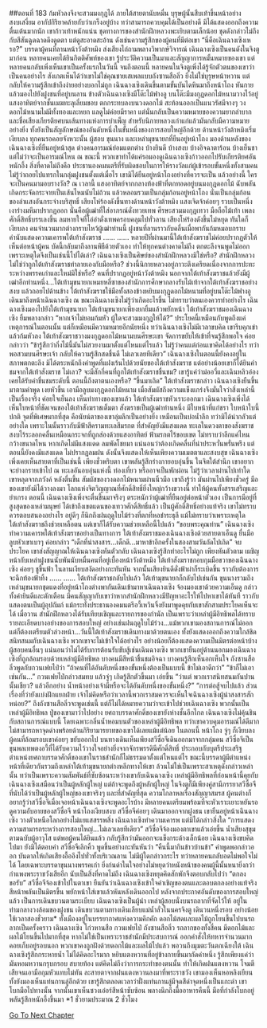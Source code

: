 ##ตอนที่ 183 ก้มหัวลงจึงจะสวมมงกุฎได้
ภายใต้สายตานับหมื่น บุรุษผู้นั้นสืบเท้าขึ้นหน้าอย่างสงบเสงี่ยม อากัปกิริยาคล้ายกับว่าเกร็งอยู่บ้าง ทว่าสามารถควบคุมได้เป็นอย่างดี มิได้แสดงออกถึงความตื่นเต้นมากนัก เขาก้าวเท้าหนักแน่น ชุดทางการของสำนักฝึกหลวงพะเยิบตามเล็กน้อย ชุดดังกล่าวไม่ถึงกับสีสันฉูดฉาดดึงดูดตา แต่ดูสะอาดสะอ้าน ดังเช่นความรู้สึกของผู้คนที่มีต่อเขา
“นี่คือเฉินฉางเซิงเหรอ?”
บรรดาผู้คนที่ลานหน้าวังต้าหมิง ส่งเสียงไถ่ถามพลางวิพากษ์วิจารณ์
เฉินฉางเซิงเป็นคนดังในจิงตูมาก่อน หลายคนเคยได้ยินกิตติศัพท์ของเขา รู้ประวัติความเป็นมาและสัญญาการหมั้นหมายของเขา แต่หลายคนกลับเพิ่งเห็นเขาเป็นครั้งแรกในวันนี้
จนถึงตอนนี้ หลายคนในจิงตูเพิ่งได้รู้จักตัวตนของเขาว่าเป็นคนอย่างไร สังเกตเห็นได้ว่าเขาไม่ใช่คุณชายเสเพลแบบถังซานสือลิ่ว ยิ่งไม่ใช่บุรุษหน้าหวาน แต่กลับให้ความรู้สึกเข้าถึงง่ายอย่างบอกไม่ถูก
เฉินฉางเซิงเดินขึ้นตามขั้นบันไดหินมาถึงหน้าโถง หันกายแล้วมองไปยังฝูงชนที่อยู่บนลาน
ข้างตัวเฉินฉางเซิงมีโต๊ะไม้ฟางอู บนโต๊ะมีมงกุฎดอกไม้หนามวางไว้อยู่ แสงอาทิตย์จากชั้นเมฆทะลุเลี่ยมขอบ ตกกระทบลงบนวงดอกไม้ สะท้อนออกเป็นแนวรัศมีจางๆ
วงดอกไม้หนามไม่มีทั้งทองและหยก แลดูไม่ค่อยมีราคา แต่นั่นกลับเป็นความหมายของความยากลำบากและชื่อเสียงเกียรติยศบนเส้นทางแห่งการบำเพ็ญ สำหรับนิกายหลวงเก่าแก่แล้วมันกลับมีความหมายอย่างยิ่ง ทั้งยังเป็นสัญลักษณ์ของอันดับหนึ่งในขั้นหนึ่งของการสอบใหญ่อีกด้วย
ด้านหน้าวังต้าหมิงเริ่มเงียบลง ทุกคนรอคอยจังหวะนั้น
ผู้สอบ ขุนนาง และเหล่ามุขนายกที่ยืนอยู่หน้าโถง มองด้านหลังของเฉินฉางเซิงที่ยืนอยู่หน้าสุด
ต่างคนอารมณ์ย่อมแตกต่าง บ้างยินดี บ้างสงบ บ้างอิจฉาตาร้อน บ้างเย็นชา แต่ไม่ว่าจะเป็นอารมณ์ไหน ณ ขณะนี้ พวกเขาทำได้แค่รอมองดูเฉินฉางเซิงก้าวออกไปรับเกียรติยศอันหนักอึ้ง
สิ่งที่คาดไม่ถึงคือ ประธานองคมนตรีที่รับผิดชอบในการให้รางวัลแก่ผู้เข้ารอบขั้นหนึ่งทั้งสามคน ไม่รู้ว่าถอยไปแทรกในกลุ่มฝูงชนตั้งแต่เมื่อไร เขามิได้ยืนอยู่หน้าโถงอย่างที่ควรจะเป็น แล้วอย่างนี้ ใครจะเป็นคนมามอบรางวัล?
ณ เวลานี้ แสงอาทิตย์จากกลางท้องฟ้าที่ตกทอดอยู่บนมงกุฎดอกไม้ ฉับพลันเกิดกระจัดกระจายเป็นเส้นไหมนับไม่ถ้วน แล้วหลอมรวมเป็นกลุ่มก้อนอยู่หน้าโถง นั่นเป็นกลุ่มก้อนของลำแสงอันกระจ่างบริสุทธิ์
เสียงโห่ร้องดังขึ้นทางด้านหน้าวังต้าหมิง
แสงเจิดจ้าค่อยๆ รวบเป็นหนึ่ง เงาร่างมหึมาปรากฏออก
นั่นคือผู้เฒ่าที่ใส่อาภรณ์ดั่งทวยเทพ ศีรษะสวมมงกุฎเทวา มือถือไม้เท้า
เพลงศักดิ์สิทธิ์บรรเลงขึ้น ลมหายใจที่โอ่อ่าดั่งเทพครอบคลุมไปทั่วลาน
เสียงโห่ร้องดังขึ้นไม่หยุด ทันใดก็เงียบลง
คนจำนวนมากต่างกราบไหว้ผู้เฒ่าท่านนี้ ฝูงชนที่ลานราวกับคลื่นเมื่อพากันก้มหมอบกราบ
คำนับแสดงความเคารพใต้เท้าสังฆราช
......
......
หลายปีที่ผ่านมานี้ใต้เท้าสังฆราชไม่ค่อยปรากฏตัวให้เห็นต่อหน้าผู้คน บัดนี้กลับมาถึงลานพิธีด้วยตัวเอง ทำให้ทุกคนต่างคาดไม่ถึง ตกตะลึงจนพูดไม่ออก เพราะเหตุใดจึงเป็นเช่นนี้ไปได้เล่า?
เฉินฉางเซิงเป็นศิษย์ของสำนักฝึกหลวงมิใช่หรือ? สำนักฝึกหลวงไม่ใช่ว่าถูกใต้เท้าสังฆราชทำลายเองกับมือหรือ? ช่วงนี้นิกายหลวงอยู่ภาวะตึงเครียดเนื่องจากการปะทะระหว่างพรรคเก่าและใหม่มิใช่หรือ?
คนที่ปรากฏอยู่หน้าวังต้าหมิง นอกจากใต้เท้าสังฆราชแล้วยังมีผู้เฒ่าอีกท่านหนึ่ง...ใต้เท้ามุขนายกเหมยหลี่ซาของสำนักการศึกษากลางรับไม้เท้าจากใต้เท้าสังฆราชอย่างสงบ แล้วถอยไปด้านข้าง
ใต้เท้าสังฆราชใช้มือทั้งสองข้างหยิบมงกุฎดอกไม้หนามที่อยู่บนโต๊ะไม้ฟางอู เดินมาถึงหน้าเฉินฉางเซิง
ณ ขณะเฉินฉางเซิงไม่รู้ว่าเกิดอะไรขึ้น ไม่ทราบว่าตนเองควรทำอย่างไร เฉินฉางเซิงมองไปยังใต้เท้ามุขนายก ใต้เท้ามุขนายกเพียงยกยิ้มแล้วพยักหน้า
ใต้เท้าสังฆราชมองเฉินฉางเซิง ยิ้มพลางกล่าว “หากเจ้าไม่ยอมก้มหัว ผู้ใดจะสวมมงกุฎให้ได้?”
ประโยคนี้เหมือนกับพูดถึงแค่เหตุการณ์ในตอนนั้น แต่ก็เหมือนมีความหมายอีกนัยหนึ่ง ทว่าเฉินฉางเซิงไม่มีเวลาขบคิด เขารีบคุกเข่า แล้วก้มหัวลง
ใต้เท้าสังฆราชวางมงกุฎดอกไม้หนามบนศีรษะเขา จัดการขยับให้เข้าที่จนรู้สึกพอใจ ค่อยกล่าวว่า “ข้ารู้สึกว่ากิ่งไม้นี้มันไม่สวยงามมาตั้งแต่ไหนแต่ไรแล้ว ไม่รู้ว่าคนแต่ก่อนเขาคิดได้อย่างไร ทว่าพอสวมบนศีรษะเจ้า กลับให้ความรู้สึกสดชื่นดี ไม่เลวเลยทีเดียว”
เฉินฉางเซิงในตอนนี้ยังคงอยู่ในสภาพตกตะลึง มิได้ตระหนักถึงคำพูดที่แฝงเร้นไปด้วยนัยของใต้เท้าสังฆราช แต่อย่างน้อยเขาก็ได้ยินคำชมจากใต้เท้าสังฆราช
ไม่เลว? จะมีสักกี่คนที่ถูกใต้เท้าสังฆราชชื่นชม? เขารู้แค่ว่าม่ออวี่และเฉินหลิวอ๋องเคยได้รับคำชื่นชมระดับนี้ ตอนนี้ถึงตาตนเองหรือ?
“ขึ้นมาเถิด” ใต้เท้าสังฆราชกล่าว
เฉินฉางเซิงยืนขึ้นมาตามคำพูด เงยหัวขึ้น เอามือลูบมงกุฎดอกไม้หนาม เมื่อสัมผัสถึงความแข็งแกร่งจึงมั่นใจว่าสิ่งเหล่านี้เป็นเรื่องจริง ค่อยใจเย็นลง
เห็นท่าทางของเขาแล้ว ใต้เท้าสังฆราชหัวเราะออกมา
เฉินฉางเซิงเพิ่งได้เห็นใบหน้าที่ชัดเจนของใต้เท้าสังฆราชเต็มตา
สังฆราชเป็นผู้เฒ่าท่านหนึ่ง มีใบหน้าที่แก่ชรา
ใบหน้าใบนี้ปกติ จุดที่พิเศษมากที่สุด คือนัยน์ตาของเขาลุ่มลึกเป็นอย่างยิ่ง เหมือนเป็นบ่อน้ำลึก ทว่ามิได้น่ากลัวแต่อย่างใด เพราะในนั้นราวกับมีฟ้าสีครามทะเลสีมรกต ที่สำคัญยังมีแสงแดด
ทะเลในดวงตาของสังฆราชสงบไร้ระลอกคลื่นเหมือนกระจกที่ถูกส่องด้วยแสงอาทิตย์ ฟ้ามรกตไร้ขอบเขต ไม่ทราบว่าลึกแค่ไหน กว้างขนาดไหน หากเกิดไม่มีแสงแดด ลมพัดโชยมา แน่นอนว่าต้องเกิดคลื่นที่น่าประหวั่นพรั่นพรึง แต่ตอนนี้ยังคงมีแสงแดด ไม่ปรากฏลมฝน ดังนั้นจึงแสดงให้เห็นเพียงความเมตตาและสงบสุข
เฉินฉางเซิงเพิ่งเคยเห็นสายตาที่เป็นเช่นนี้ เพียงชั่วพริบตา เขาพลันรู้สึกร่างกายอบอุ่นขึ้น ในจิตใต้สำนึก เขาอยากจะย่างกรายเข้าไป ณ ทะเลอันอบอุ่นแห่งนี้ ท่องเที่ยว หรืออาจเป็นพักผ่อน
ไม่รู้ว่าเวลาผ่านไปเท่าใด เขาหลุดจากภวังค์
หลังตื่นขึ้น สัมผัสของวงดอกไม้หนามผ่านนิ้วมือ เขาถึงรู้ว่า มันผ่านไปเพียงชั่วครู่ มือของเขายังมิได้วางลงมา
โลกแห่งจิตวิญญาณที่ศักดิ์สิทธิ์ยิ่งใหญ่กว้างขวางนี้ ทำให้ผู้คนทั้งสรรเสริญและยำเกรง
ตอนนี้ เฉินฉางเซิงเพิ่งจะตื่นขึ้นมาจริงๆ ตระหนักว่าผู้เฒ่าที่ยืนอยู่ต่อหน้าตัวเอง เป็นการมีอยู่ที่สูงสุดของเหล่ามนุษย์ ได้เข้าถึงเขตแดนของเทวาศักดิ์สิทธิ์แล้ว เป็นผู้ศักดิ์สิทธิ์อย่างแท้จริง
เขาไม่ทราบควรตอบสนองอย่างไร อยู่ดีๆ ก็นึกถึงฝนฤดูใบไม้ร่วงที่ตกที่หอชำระธุลี แม้ไม่ทราบว่าเพราะเหตุใดใต้เท้าสังฆราชถึงช่วยเหลือตน แต่เขาก็ได้รับความช่วยเหลือนี้ไปแล้ว
“ขอบพระคุณท่าน” เฉินฉางเซิงทำความเคารพใต้เท้าสังฆราชอย่างเป็นทางการ
ใต้เท้าสังฆราชมองเฉินฉางเซิงด้วยสายตาเอ็นดู ยื่นมือลูบหัวเขาเบาๆ ค่อยกล่าว “เด็กที่น่าสงสาร...เด็กดี...มาหาข้าอีกครั้งในสองสามวันถัดไปเถิด”
จบประโยค เขาส่งสัญญาณให้เฉินฉางเซิงหันตัวกลับ
เฉินฉางเซิงรู้สึกทำอะไรไม่ถูก เพียงหันตัวตาม เผชิญหน้ากับเหล่าฝูงชนนับพันนับหมื่นคนที่อยู่เบื้องหน้าวังต้าหมิง
ใต้เท้าสังฆราชกอบกุมมือขวาของเฉินฉางเซิง ค่อยๆ ชูขึ้นฟ้า
ในลานเงียบสงัดอย่างกะทันหัน จากนั้นเสียงยินดีดั่งฟ้าผ่าก็ระเบิดขึ้น ราวกับต้องการจะฉีกท้องฟ้าทิ้ง
......
......
ใต้เท้าสังฆราชกลับไปแล้ว ใต้เท้ามุขนายกก็กลับไปเช่นกัน
ขุนนางรวมถึงเหล่ามุขนายกชุดแดงที่อยู่หน้าโถงต่างพากันเดินเข้ามาหาเฉินฉางเซิง จ้องมองเขาด้วยความเอ็นดู กล่าวทั้งคำยินดีและตักเตือน มีคนสัญญากับเขาว่าหากสำนักฝึกหลวงมีปัญหาอะไรให้ไปหาเขาได้ทันที ราวกับแสดงตนเป็นผู้อุปถัมภ์ แม้กระทั่งประธานองคมนตรีอวี้เหวินจิ้งยังมาพูดคุยกับเขาสักสามประโยคเห็นจะได้
เมื่อวาน สำนักฝึกหลวงได้รับเทียบเชิญและรายการของกำนัล เป็นเพราะว่าเหล่าผู้มีอิทธิพลได้ทราบรายละเอียดบางอย่างของการสอบใหญ่ อย่างเช่นฝนฤดูใบไม้ร่วง...แม้พวกเขามองสถานการณ์ไม่ออก แต่ก็ต้องเตรียมตัวล่วงหน้า...วันนี้ใต้เท้าสังฆราชเดินทางมาด้วยตนเอง ทั้งยังแสดงออกถึงความใกล้ชิดสนิทสนมกับเฉินฉางเซิง พวกเขาจะไม่เข้าใจได้อย่างไร อย่างน้อยก็ต้องแสดงความเป็นมิตรต่อหน้าบ้าง
ผู้สอบคนอื่นๆ แน่นอนว่าไม่ได้รับการต้อนรับขับสู้เช่นเฉินฉางเซิง พวกเขายืนอยู่ด้านนอกมองเฉินฉางเซิงที่ถูกล้อมรอบด้วยเหล่าผู้มีอิทธิพล บางคนมีสีหน้าชื่นชมอิจฉา บางคนรู้สึกเห็นอกเห็นใจ ถังซานสือลิ่วพูดกับกวนเฟยไป๋ว่า “ถ้าคนที่ได้อันดับหนึ่งของขั้นหนึ่งต้องเป็นแบบนี้ ข้าไม่เอาดีกว่า”
“ข้าก็ไม่เอาเช่นกัน...” กวนเฟยไป๋กล่าวสมทบ แล้วจู่ๆ เกิดรู้สึกตัวขึ้นมา เอ่ยขึ้น “ว่าแต่ พวกเราสนิทสนมกันปานนั้นเชียว? แล้วอีกอย่าง น้ำหน้าอย่างเจ้ามีหรือจะได้อันดับหนึ่งของขั้นหนึ่ง?”
“การต่อสู้จบไปแล้ว ส่วนเรื่องที่ว่ายังแบ่งฝักแยกฝ่าย เจ้าไม่คิดหรือว่าเวลานี้พวกเราสมควรจะเห็นใจเฉินฉางเซิงผู้น่าสงสารสักหน่อย?”
ถึงถังซานสือลิ่วจะพูดเช่นนี้ แต่ก็ไม่ได้หมายความว่าจะเข้าไปช่วยเฉินฉางเซิง พวกนั้นเป็นเหล่าผู้มีอิทธิพล ปู่ของเขามาว่าไปอย่าง ยศถาบรรดาศักดิ์ของเขายังห่างชั้นอีกไกล
เฉินฉางเซิงไม่คุ้นชินกับสถานการณ์แบบนี้ โดยเฉพาะกลิ่นน้ำหอมบนตัวของเหล่าผู้มีอิทธิพล ทว่าเขาควบคุมอารมณ์ได้ดีมาก ไม่สามารถหาจุดด่างพร้อยด้านกิริยามารยาทของเขาได้เลยแม้แต่น้อย
ในตอนนี้ หน้าโถง จู่ๆ ก็เงียบลง ผู้คนที่ล้อมรอบเขาค่อยๆ ขยับออกไป บนทางเดินเห็นเพียงสวีซื่อจีเดินออกมาจากกลุ่มคน
สวีซื่อจีเป็นขุนพลเทพตงอวี้ที่ได้รับความไว้วางใจอย่างยิ่งจากจักรพรรดินีศักดิ์สิทธิ์ ประกอบกับบุตรีประเสริฐ ตำแหน่งยศถาบรรดาศักดิ์ของเขาในราชสำนักก็ไม่ธรรมดาตั้งแต่ไหนแต่ไร ขณะนี้บรรดาผู้มีตำแหน่งหน้าที่เดียวกันรวมถึงเหล่าใต้เท้ามุขนายกต่างหลีกทางให้เขา ล้วนไม่ใช่เป็นเพราะสาเหตุดังกล่าวเหล่านั้น ทว่าเป็นเพราะความสัมพันธ์ที่ซับซ้อนระหว่างเขากับเฉินฉางเซิง
เหล่าผู้มีอิทธิพลที่ก่อนหน้านี้คุยกับเฉินฉางเซิงเสมือนว่าเป็นผู้หลักผู้ใหญ่ แต่ถ้าจะพูดถึงผู้หลักผู้ใหญ่ ในจิงตูก็มีเพียงคู่สามีภรรยาสวีซื่อจีที่นับได้ว่าเป็นผู้หลักผู้ใหญ่ของเขาจริงๆ และที่สำคัญที่สุด ความโกลาหลเรื่องสัญญาสมรส ผู้คนต่างก็อยากรู้ว่าสวีซื่อจีเมื่อเจอหน้าเฉินฉางเซิงจะพูดอะไรบ้าง มีหลายคนเตรียมพร้อมที่จะหัวเราะเยาะหยันรอดูความอับอายของสวีซื่อจี
หน้าโถงเงียบสงบ
สวีซื่อจีค่อยๆ เดินมาออกจากฝูงชน เขายืนอยู่หน้าเฉินฉางเซิง วางตัวเหนือโลกอย่างไม่แยแสสรรพสิ่ง
เฉินฉางเซิงทำความเคารพ แต่มิได้กล่าวสิ่งใด
“การแสดงความสามารถระหว่างการสอบใหญ่...ไม่เลวเลยทีเดียว” สวีซื่อจีจ้องมองตาเขาแล้วเอ่ยขึ้น น้ำเสียงสุขุมตามฉบับผู้อาวุโส แต่พอผู้คนได้ยินแล้ว กลับรู้สึกว่ามันออกจะแข็งกระด้างเล็กน้อย
เฉินฉางเซิงขบคิดไปมา ยังมิได้ตอบคำ
สวีซื่อจีเลิกคิ้ว พูดขึ้นอย่างกะทันหันว่า “คืนนี้มากินข้าวบ้านข้า”
คำพูดพอกล่าวออก บันดาลให้เกิดเสียงอื้ออึงไปทั่วทั้งบริเวณลาน
ไม่มีผู้ใดกล่าวกระไร ทว่าหลายคนกลับอดไม่พอใจไม่ได้ โดยเฉพาะบรรดาขุนนางพรรคเก่า ยิ่งก่นด่าในใจอย่างไม่หยุดว่าหนังหน้าของคนผู้นี้นั้นหนายิ่งกว่ากำแพงพระราชวังเสียอีก
นับเป็นสิ่งที่คาดไม่ถึง เฉินฉางเซิงหยุดคิดสักพักจึงตอบกลับไปว่า “ตกลงขอรับ”
สวีซื่อจีจ้องเข้าไปในตาเขา ยืนยันว่าเฉินฉางเซิงเข้าใจคำเชิญของตนและตอบตกลงอย่างแท้จริง สีหน้าพลันเป็นมิตรขึ้น พยักหน้าใส่เขาแล้วหันหลังเดินออกไป
หลังจากประกาศอันดับของการสอบใหญ่แล้ว เป็นการเดินขบวนตามระเบียบ
เฉินฉางเซิงเป็นผู้นำ เหล่าผู้สอบนั่งบนรถลากที่จัดไว้ให้ อยู่ในท่ามกลางวงล้อมของฝูงชน เดินขบวนตามทางเดินเลียบแม่น้ำลั่วในนครจิงตู เดินวนหนึ่งรอบ อย่างน้อยใช้เวลาสองชั่วยาม*
ทั้งเมืองอยู่ในบรรยากาศแห่งความคึกคัก
ดอกไม้สดและผลไม้ถูกโยนขึ้นไปบนรถลากเป็นครั้งคราว เฉินฉางเซิง โก่วหานสือ กวนเฟยไป๋ ถังซานสือลิ่ว รถลากของทั้งสี่คน มีดอกไม้และผลไม้โยนขึ้นไปมากที่สุด หากไม่ใช่เป็นเพราะราชสำนักมีประสบการณ์ ออกคำสั่งให้ทหารจำนวนมากคอยเก็บอยู่รอบนอก พวกเขาคงถูกฝังด้วยดอกไม้และผลไม้ไปแล้ว
พอวนถึงมุมตะวันตกเฉียงใต้ เฉินฉางเซิงรู้สึกกระหายน้ำ ไม่ได้คิดอะไรมาก หยิบแตงหวานที่อยู่ข้างกายขึ้นมากัดคำหนึ่ง รู้สึกเพียงแค่ว่ามันหอมหวานกรุบกรอบ สบายท้อง แต่คิดไม่ถึงว่าการกระทำของตนนั้น ทำให้เกิดฝนแตงหวาน โจมตีเสียจนเอามือกุมหัวแทบไม่ทัน
ละสายตาจากฝนแตงหวานลงมาที่พระราชวัง เขามองเห็นหอหลิงเยียน ทั้งยังมองเห็นแท่นกานลู่อีกด้วย เขารู้สึกตลอดเวลาว่าฝั่งแท่นกานลู่มีจุดสีดำจุดหนึ่งเป็นแกะดำ
เขาโบกมือไปทางนั้น จากนั้นเขาเห็นซวงเอ๋อร์สีหน้าซับซ้อน พลางนึกถึงมื้ออาหารคืนนี้ มือที่กำลังโบกอยู่พลันรู้สึกหนักอึ้งขึ้นมา
*1 ชั่วยามประมาณ 2 ชั่วโมง


[Go To Next Chapter]( ./185.md)